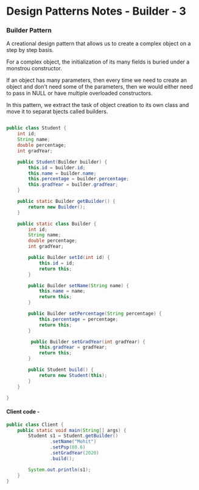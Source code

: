 # Design Patterns Notes - Builder - 3

### Builder Pattern

A creational design pattern that allows us to create a complex object on a step by step basis.

For a complex object, the initialization of its many fields is buried under a monstrou constructor.

If an object has many parameters, then every time we need to create an object and don't need some of the parameters, then we would either need to pass in NULL or have multiple overloaded constructors.

In this pattern, we extract the task of object creation to its own class and move it to separat bjects called builders.

```java

public class Student {
    int id;
    String name;
    double percentage;
    int gradYear;

    public Student(Builder builder) {
        this.id = builder.id;
        this.name = builder.name;
        this.percentage = builder.percentage;
        this.gradYear = builder.gradYear;
    }

    public static Builder getBuilder() {
        return new Builder();
    }

    public static class Builder {
        int id;
        String name;
        double percentage;
        int gradYear;

        public Builder setId(int id) {
            this.id = id;
            return this;
        }

        public Builder setName(String name) {
            this.name = name;
            return this;
        }

        public Builder setPercentage(String percentage) {
            this.percentage = percentage;
            return this;
        }

         public Builder setGradYear(int gradYear) {
            this.gradYear = gradYear;
            return this;
        }

        public Student build() {
            return new Student(this);
        }
    }

}
```

#### Client code -

```java
public class Client {
    public static void main(String[] args) {
        Student s1 = Student.getBuilder()
                .setName("Mohit")
                .setPsp(80.6)
                .setGradYear(2020)
                .build();

        System.out.println(s1);
    }
}
```

